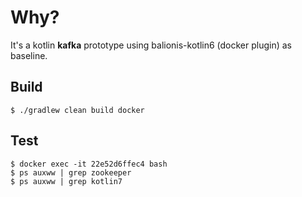 # Why?
It's a kotlin __kafka__ prototype using balionis-kotlin6 (docker plugin) as baseline.

## Build

```
$ ./gradlew clean build docker
```

## Test

```
$ docker exec -it 22e52d6ffec4 bash
$ ps auxww | grep zookeeper
$ ps auxww | grep kotlin7 
```
